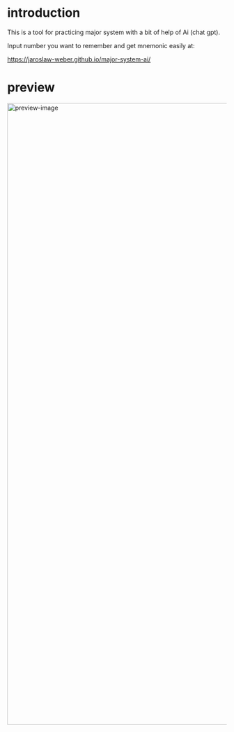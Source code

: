 # introduction

This is a tool for practicing major system with a bit of help of Ai (chat gpt).

Input number you want to remember and get mnemonic easily at:

https://jaroslaw-weber.github.io/major-system-ai/

# preview

<img width="1424" alt="preview-image" src="https://github.com/jaroslaw-weber/major-system-ai/assets/9774233/0f6e6aa6-1970-4b17-9b24-b49140cc7684">
